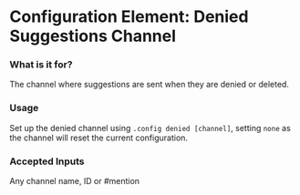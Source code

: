 # Configuration Element: Denied Suggestions Channel

### What is it for?
The channel where suggestions are sent when they are denied or deleted.

### Usage
Set up the denied channel using `.config denied [channel]`, setting `none` as the channel will reset the current configuration.

### Accepted Inputs
Any channel name, ID or #mention
